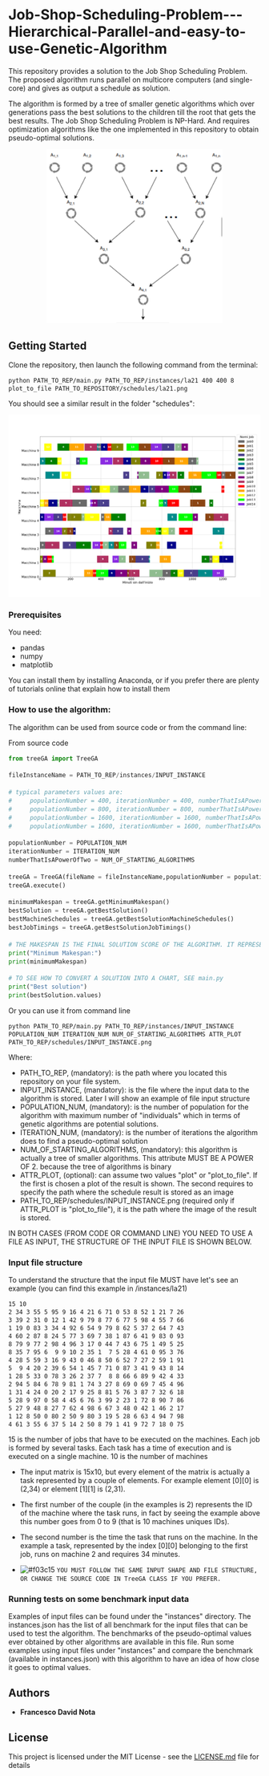 # Job-Shop-Scheduling-Problem---Hierarchical-Parallel-and-easy-to-use-Genetic-Algorithm
This repository provides a solution to the Job Shop Scheduling Problem. The proposed algorithm runs parallel on multicore computers (and single-core) and gives as output a schedule as solution.

The algorithm is formed by a tree of smaller genetic algorithms which over generations pass the best solutions to the children till the root that gets the best results. The Job Shop Scheduling Problem is NP-Hard. And requires optimization algorithms like the one implemented in this repository to obtain pseudo-optimal solutions.

<p align="center">
  <img src="https://github.com/notafrancescodavid/Job-Shop-Scheduling-Problem---Hierarchical-Parallel-and-easy-to-use-Genetic-Algorithm/blob/cc3d9dca809b5f13788536771d1c1b817bb70c13/img/tree_structure.png" width="350" title="hover text">
</p>

## Getting Started

Clone the repository, then launch the following command from the terminal:

```batch
python PATH_TO_REP/main.py PATH_TO_REP/instances/la21 400 400 8 plot_to_file PATH_TO_REPOSITORY/schedules/la21.png
```

You should see a similar result in the folder "schedules":

<p align="center">
  <img src="https://github.com/notafrancescodavid/Job-Shop-Scheduling-Problem---Hierarchical-Parallel-and-easy-to-use-Genetic-Algorithm/blob/08df9a023174c2b93d2993f69958ed82be7fa549/schedules/la21.png" title="hover text">
</p>

### Prerequisites

You need:
- pandas
- numpy
- matplotlib

You can install them by installing Anaconda, or if you prefer there are plenty of tutorials online that explain how to install them

### How to use the algorithm:
The algorithm can be used from source code or from the command line:

From source code
```python
from treeGA import TreeGA

fileInstanceName = PATH_TO_REP/instances/INPUT_INSTANCE

# typical parameters values are: 
#     populationNumber = 400, iterationNumber = 400, numberThatIsAPowerOfTwo = 8
#     populationNumber = 800, iterationNumber = 800, numberThatIsAPowerOfTwo = 8
#     populationNumber = 1600, iterationNumber = 1600, numberThatIsAPowerOfTwo = 16
#     populationNumber = 1600, iterationNumber = 1600, numberThatIsAPowerOfTwo = 32

populationNumber = POPULATION_NUM
iterationNumber = ITERATION_NUM
numberThatIsAPowerOfTwo = NUM_OF_STARTING_ALGORITHMS

treeGA = TreeGA(fileName = fileInstanceName,populationNumber = populationNumber,iterationNumber = iterationNumber,numberThatIsAPowerOfTwo = numberThatIsAPowerOfTwo)
treeGA.execute()

minimumMakespan = treeGA.getMinimumMakespan()
bestSolution = treeGA.getBestSolution()
bestMachineSchedules = treeGA.getBestSolutionMachineSchedules()
bestJobTimings = treeGA.getBestSolutionJobTimings()

# THE MAKESPAN IS THE FINAL SOLUTION SCORE OF THE ALGORITHM. IT REPRESENTS TIME THE SCHEDULE NEEDS TO RUN ON THE MACHINES. THE LOWER IT IS THE BETTER THE RESULT.
print("Minimum Makespan:")
print(minimumMakespan)

# TO SEE HOW TO CONVERT A SOLUTION INTO A CHART, SEE main.py
print("Best solution")
print(bestSolution.values)
```

Or you can use it from command line
```
python PATH_TO_REP/main.py PATH_TO_REP/instances/INPUT_INSTANCE POPULATION_NUM ITERATION_NUM NUM_OF_STARTING_ALGORITHMS ATTR_PLOT PATH_TO_REP/schedules/INPUT_INSTANCE.png
```
Where:
- PATH_TO_REP, (mandatory): is the path where you located this repository on your file system.
- INPUT_INSTANCE, (mandatory): is the file where the input data to the algorithm is stored. Later I will show an example of file input structure
- POPULATION_NUM, (mandatory): is the number of population for the algorithm with maximum number of "individuals" which in terms of genetic algorithms are potential solutions.
- ITERATION_NUM, (mandatory): is the number of iterations the algorithm does to find a pseudo-optimal solution
- NUM_OF_STARTING_ALGORITHMS, (mandatory): this algorithm is actually a tree of smaller algorithms. This attribute MUST BE A POWER OF 2. because the tree of algorithms is binary
- ATTR_PLOT, (optional): can assume two values "plot" or "plot_to_file". If the first is chosen a plot of the result is shown. The second requires to specify the path where the schedule result is stored as an image
- PATH_TO_REP/schedules/INPUT_INSTANCE.png (required only if ATTR_PLOT is "plot_to_file"), it is the path where the image of the result is stored.

IN BOTH CASES (FROM CODE OR COMMAND LINE) YOU NEED TO USE A FILE AS INPUT, THE STRUCTURE OF THE INPUT FILE IS SHOWN BELOW.

### Input file structure
To understand the structure that the input file MUST have let's see an example (you can find this example in /instances/la21)
```
15 10
2 34 3 55 5 95 9 16 4 21 6 71 0 53 8 52 1 21 7 26
3 39 2 31 0 12 1 42 9 79 8 77 6 77 5 98 4 55 7 66
1 19 0 83 3 34 4 92 6 54 9 79 8 62 5 37 2 64 7 43
4 60 2 87 8 24 5 77 3 69 7 38 1 87 6 41 9 83 0 93
8 79 9 77 2 98 4 96 3 17 0 44 7 43 6 75 1 49 5 25
8 35 7 95 6  9 9 10 2 35 1  7 5 28 4 61 0 95 3 76
4 28 5 59 3 16 9 43 0 46 8 50 6 52 7 27 2 59 1 91
5  9 4 20 2 39 6 54 1 45 7 71 0 87 3 41 9 43 8 14
1 28 5 33 0 78 3 26 2 37 7  8 8 66 6 89 9 42 4 33
2 94 5 84 6 78 9 81 1 74 3 27 8 69 0 69 7 45 4 96
1 31 4 24 0 20 2 17 9 25 8 81 5 76 3 87 7 32 6 18
5 28 9 97 0 58 4 45 6 76 3 99 2 23 1 72 8 90 7 86
5 27 9 48 8 27 7 62 4 98 6 67 3 48 0 42 1 46 2 17
1 12 8 50 0 80 2 50 9 80 3 19 5 28 6 63 4 94 7 98
4 61 3 55 6 37 5 14 2 50 8 79 1 41 9 72 7 18 0 75
```
15 is the number of jobs that have to be executed on the machines. Each job is formed by several tasks. Each task has a time of execution and is executed on a single machine.
10 is the number of machines

- The input matrix is 15x10, but every element of the matrix is actually a task represented by a couple of elements. For example element [0][0] is (2,34) or element [1][1] is (2,31).
- The first number of the couple (in the examples is 2) represents the ID of the machine where the task runs, in fact by seeing the example above this number goes from 0 to 9 (that is 10 machines uniques IDs).
- The second number is the time the task that runs on the machine. In the example a task, represented by the index [0][0] belonging to the first job, runs on machine 2 and requires 34 minutes.

- ![#f03c15](https://via.placeholder.com/15/f03c15/000000?text=+) `YOU MUST FOLLOW THE SAME INPUT SHAPE AND FILE STRUCTURE, OR CHANGE THE SOURCE CODE IN TreeGA CLASS IF YOU PREFER.`

### Running tests on some benchmark input data
Examples of input files can be found under the "instances" directory. The instances.json has the list of all benchmark for the input files that can be used to test the algorithm. The benchmarks of the pseudo-optimal values ever obtained by other algorithms are available in this file.
Run some examples using input files under "instances" and compare the benchmark (available in instances.json) with this algorithm to have an idea of how close it goes to optimal values.
 
## Authors

* **Francesco David Nota**

## License

This project is licensed under the MIT License - see the [LICENSE.md](LICENSE.md) file for details
